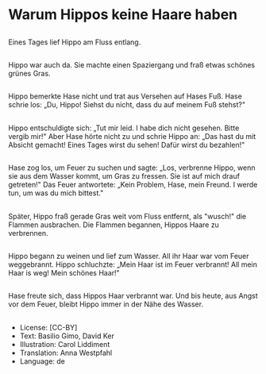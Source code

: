 # Warum Hippos keine Haare haben

##
Eines Tages lief Hippo am Fluss entlang.

##
Hippo war auch da. Sie machte einen Spaziergang und fraß etwas schönes grünes Gras.

##
Hippo bemerkte Hase nicht und trat aus Versehen auf Hases Fuß. Hase schrie los: „Du, Hippo! Siehst du nicht, dass du auf meinem Fuß stehst?"

##
Hippo entschuldigte sich: „Tut mir leid. I habe dich nicht gesehen. Bitte vergib mir!" Aber Hase hörte nicht zu und schrie Hippo an: „Das hast du mit Absicht gemacht! Eines Tages wirst du sehen! Dafür wirst du bezahlen!"

##
Hase zog los, um Feuer zu suchen und sagte: „Los, verbrenne Hippo, wenn sie aus dem Wasser kommt, um Gras zu fressen. Sie ist auf mich drauf getreten!" Das Feuer antwortete: „Kein Problem, Hase, mein Freund. I werde tun, um was du mich bittest."

##
Später, Hippo fraß gerade Gras weit vom Fluss entfernt, als "wusch!" die Flammen ausbrachen. Die Flammen begannen, Hippos Haare zu verbrennen.

##
Hippo begann zu weinen und lief zum Wasser. All ihr Haar war vom Feuer weggebrannt. Hippo schluchzte: „Mein Haar ist im Feuer verbrannt! All mein Haar is weg! Mein schönes Haar!"

##
Hase freute sich, dass Hippos Haar verbrannt war. Und bis heute, aus Angst vor dem Feuer, bleibt Hippo immer in der Nähe des Wasser.

##
* License: [CC-BY]
* Text: Basilio Gimo, David Ker
* Illustration: Carol Liddiment
* Translation: Anna Westpfahl
* Language: de

